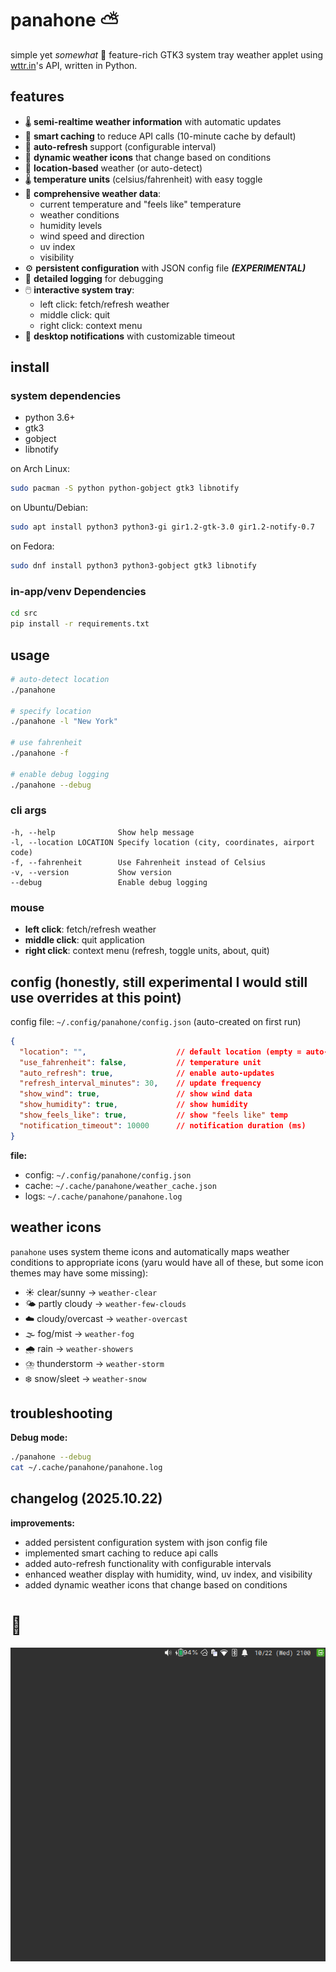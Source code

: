 # panahone ⛅

simple yet *somewhat* 🤷 feature-rich GTK3 system tray weather applet using [wttr.in](https://wttr.in/)'s API, written in Python.

## features

- 🌡️ **semi-realtime weather information** with automatic updates
- 💾 **smart caching** to reduce API calls (10-minute cache by default)
- 🔄 **auto-refresh** support (configurable interval)
- 🎨 **dynamic weather icons** that change based on conditions
- 📍 **location-based** weather (or auto-detect)
- 🌡️ **temperature units** (celsius/fahrenheit) with easy toggle
- 💨 **comprehensive weather data**:
  - current temperature and "feels like" temperature
  - weather conditions
  - humidity levels
  - wind speed and direction
  - uv index
  - visibility
- ⚙️ **persistent configuration** with JSON config file ***(EXPERIMENTAL)***
- 📝 **detailed logging** for debugging
- 🖱️ **interactive system tray**:
  - left click: fetch/refresh weather
  - middle click: quit
  - right click: context menu
- 🔔 **desktop notifications** with customizable timeout

## install

### system dependencies

- python 3.6+
- gtk3
- gobject
- libnotify

on Arch Linux:
```bash
sudo pacman -S python python-gobject gtk3 libnotify
```

on Ubuntu/Debian:
```bash
sudo apt install python3 python3-gi gir1.2-gtk-3.0 gir1.2-notify-0.7
```

on Fedora:
```bash
sudo dnf install python3 python3-gobject gtk3 libnotify
```

### in-app/venv Dependencies

```bash
cd src
pip install -r requirements.txt
```

## usage

```bash
# auto-detect location
./panahone

# specify location
./panahone -l "New York"

# use fahrenheit
./panahone -f

# enable debug logging
./panahone --debug
```

### cli args

```
-h, --help              Show help message
-l, --location LOCATION Specify location (city, coordinates, airport code)
-f, --fahrenheit        Use Fahrenheit instead of Celsius
-v, --version           Show version
--debug                 Enable debug logging
```

### mouse

- **left click**: fetch/refresh weather
- **middle click**: quit application
- **right click**: context menu (refresh, toggle units, about, quit)

## config (honestly, still experimental I would still use overrides at this point)

config file: `~/.config/panahone/config.json` (auto-created on first run)

```json
{
  "location": "",                    // default location (empty = auto-detect)
  "use_fahrenheit": false,           // temperature unit
  "auto_refresh": true,              // enable auto-updates
  "refresh_interval_minutes": 30,    // update frequency
  "show_wind": true,                 // show wind data
  "show_humidity": true,             // show humidity
  "show_feels_like": true,           // show "feels like" temp
  "notification_timeout": 10000      // notification duration (ms)
}
```

**file:**
- config: `~/.config/panahone/config.json`
- cache: `~/.cache/panahone/weather_cache.json`
- logs: `~/.cache/panahone/panahone.log`

## weather icons

`panahone` uses system theme icons and automatically maps weather conditions to appropriate icons (yaru would have all of these, but some icon themes may have some missing):

- ☀️ clear/sunny → `weather-clear`
- 🌤️ partly cloudy → `weather-few-clouds`
- ☁️ cloudy/overcast → `weather-overcast`
- 🌫️ fog/mist → `weather-fog`
- 🌧️ rain → `weather-showers`
- ⛈️ thunderstorm → `weather-storm`
- ❄️ snow/sleet → `weather-snow`

## troubleshooting

**Debug mode:**
```bash
./panahone --debug
cat ~/.cache/panahone/panahone.log
```
##  changelog (2025.10.22)

**improvements:**
- added persistent configuration system with json config file
- implemented smart caching to reduce api calls
- added auto-refresh functionality with configurable intervals
- enhanced weather display with humidity, wind, uv index, and visibility
- added dynamic weather icons that change based on conditions

# 📸

![GIF animation of panahone ⛅](assets/demo.gif)
